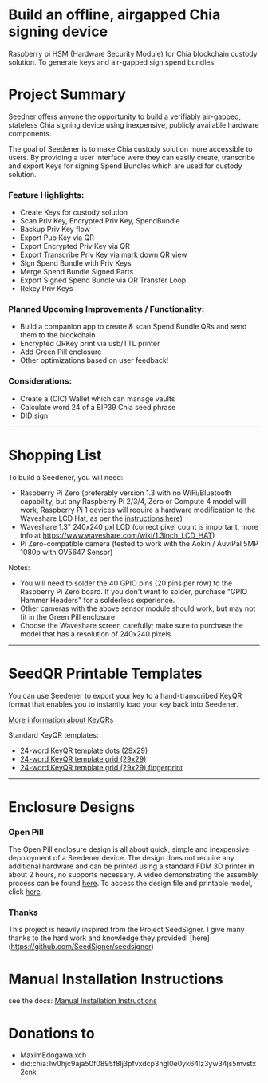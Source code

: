 # Build an offline, airgapped Chia signing device
Raspberry pi HSM (Hardware Security Module) for Chia blockchain custody solution. 
To generate keys and air-gapped sign spend bundles.

# Project Summary
Seedner offers anyone the opportunity to build a verifiably air-gapped, stateless Chia signing device using inexpensive, publicly available hardware components. 

The goal of Seedener is to make Chia custody solution more accessible to users. By providing a user interface were they can easily create, transcribe and export Keys for signing Spend Bundles which are used for custody solution. 


### Feature Highlights:
* Create Keys for custody solution
* Scan Priv Key, Encrypted Priv Key, SpendBundle
* Backup Priv Key flow 
* Export Pub Key via QR
* Export Encrypted Priv Key via QR
* Export Transcribe Priv Key via mark down QR view
* Sign Spend Bundle with Priv Keys
* Merge Spend Bundle Signed Parts
* Export Signed Spend Bundle via QR Transfer Loop
* Rekey Priv Keys

### Planned Upcoming Improvements / Functionality:
* Build a companion app to create & scan Spend Bundle QRs and send them to the blockchain
* Encrypted QRKey print via usb/TTL printer
* Add Green Pill enclosure
* Other optimizations based on user feedback!

### Considerations:
* Create a (CIC) Wallet which can manage vaults
* Calculate word 24 of a BIP39 Chia seed phrase 
* DID sign

---------------
# Shopping List

To build a Seedener, you will need:

* Raspberry Pi Zero (preferably version 1.3 with no WiFi/Bluetooth capability, but any Raspberry Pi 2/3/4, Zero or Compute 4 model will work, Raspberry Pi 1 devices will require a hardware modification to the Waveshare LCD Hat, as per the [instructions here](./docs/legacy_hardware.md))
* Waveshare 1.3" 240x240 pxl LCD (correct pixel count is important, more info at https://www.waveshare.com/wiki/1.3inch_LCD_HAT)
* Pi Zero-compatible camera (tested to work with the Aokin / AuviPal 5MP 1080p with OV5647 Sensor)

Notes:
* You will need to solder the 40 GPIO pins (20 pins per row) to the Raspberry Pi Zero board. If you don't want to solder, purchase "GPIO Hammer Headers" for a solderless experience.
* Other cameras with the above sensor module should work, but may not fit in the Green Pill enclosure
* Choose the Waveshare screen carefully; make sure to purchase the model that has a resolution of 240x240 pixels

---------------

# SeedQR Printable Templates
You can use Seedener to export your key to a hand-transcribed KeyQR format that enables you to instantly load your key back into Seedener.

[More information about KeyQRs](docs/key_qr/README.md)

Standard KeyQR templates:
* [24-word KeyQR template dots (29x29)](docs/key_qr/printable_templates/dots_29x29.pdf)
* [24-word KeyQR template grid (29x29)](docs/key_qr/printable_templates/grid_29x29.pdf)
* [24-word KeyQR template grid (29x29) fingerprint](docs/key_qr/printable_templates/grid_wfingerprint_21x21.pdf)

---------------

# Enclosure Designs

### Open Pill

The Open Pill enclosure design is all about quick, simple and inexpensive depoloyment of a Seedener device. The design does not require any additional hardware and can be printed using a standard FDM 3D printer in about 2 hours, no supports necessary. A video demonstrating the assembly process can be found [here](https://youtu.be/gXPFJygZobEa). To access the design file and printable model, click [here](https://github.com/MaximEdogawa/seedener/enclosures/open_pill).

### Thanks
This project is heavily inspired from the Project SeedSigner. I give many thanks to the hard work and knowledge they provided! [here] (https://github.com/SeedSigner/seedsigner)

# Manual Installation Instructions
see the docs: [Manual Installation Instructions](docs/manual_installation.md)

# Donations to
- MaximEdogawa.xch
- did:chia:1w0hjc9aja50f0895f8lj3pfvxdcp3ngl0e0yk64lz3yw34js5mvstx2cnk
